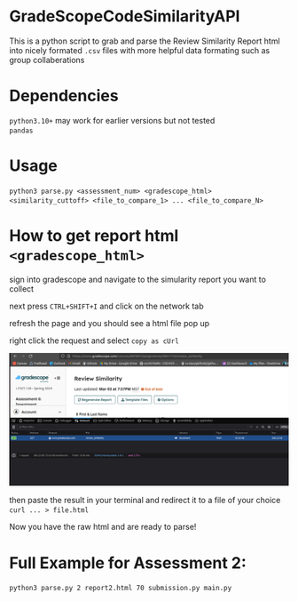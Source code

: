 # GradeScopeCodeSimilarityAPI
This is a python script to grab and parse the Review Similarity Report html into nicely formated `.csv` files 
with more helpful data formating such as group collaberations

# Dependencies
`python3.10+` may work for earlier versions but not tested\
`pandas`

# Usage
`python3 parse.py <assessment_num> <gradescope_html> <similarity_cuttoff> <file_to_compare_1> ... <file_to_compare_N>`

# How to get report html `<gradescope_html>`
sign into gradescope and navigate to the simularity report you want to collect

next press `CTRL+SHIFT+I` and click on the network tab

refresh the page and you should see a html file pop up

right click the request and select `copy as cUrl`

![alt text](https://github.com/jmshima01/GradescopeCodeSimilarityAPI/blob/main/img.png)

then paste the result in your terminal and redirect it to a file of your choice
`curl ... > file.html`

Now you have the raw html and are ready to parse!

# Full Example for Assessment 2:

`python3 parse.py 2 report2.html 70 submission.py main.py`
